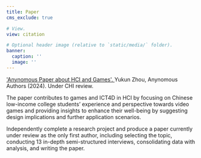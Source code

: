 ```yaml
---
title: Paper
cms_exclude: true

# View.
view: citation

# Optional header image (relative to `static/media/` folder).
banner:
  caption: ''
  image: ''
---
```


<u> 'Anynomous Paper about HCI and Games'. </u>
Yukun Zhou, Anynomous Authors (2024). Under CHI review.

The paper contributes to games and ICT4D in HCI by focusing on Chinese low-income college students’ experience and
perspective towards video games and providing insights to enhance their well-being by suggesting design implications
and further application scenarios.

Independently complete a research project and produce a paper currently under review as the only first author, including
selecting the topic, conducting 13 in-depth semi-structured interviews, consolidating data with analysis, and writing
the paper.